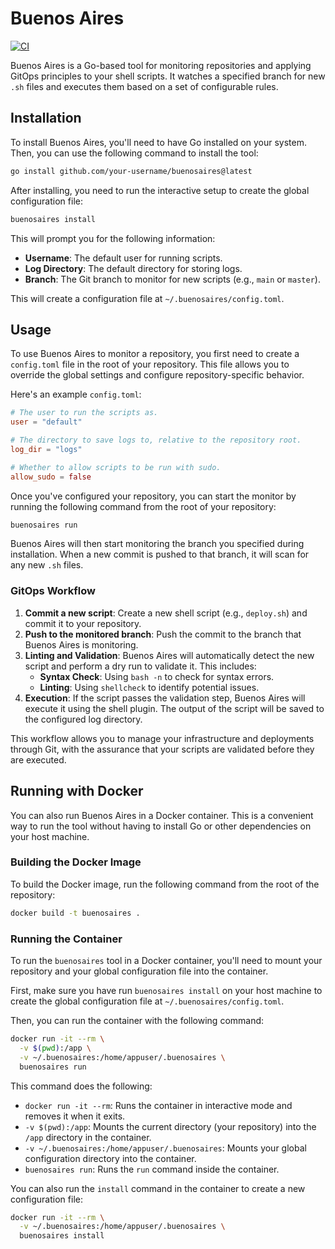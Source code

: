 # Buenos Aires

[![CI](https://github.com/your-username/buenosaires/actions/workflows/ci.yml/badge.svg)](https://github.com/your-username/buenosaires/actions/workflows/ci.yml)

Buenos Aires is a Go-based tool for monitoring repositories and applying GitOps principles to your shell scripts. It watches a specified branch for new `.sh` files and executes them based on a set of configurable rules.

## Installation

To install Buenos Aires, you'll need to have Go installed on your system. Then, you can use the following command to install the tool:

```bash
go install github.com/your-username/buenosaires@latest
```

After installing, you need to run the interactive setup to create the global configuration file:

```bash
buenosaires install
```

This will prompt you for the following information:
- **Username**: The default user for running scripts.
- **Log Directory**: The default directory for storing logs.
- **Branch**: The Git branch to monitor for new scripts (e.g., `main` or `master`).

This will create a configuration file at `~/.buenosaires/config.toml`.

## Usage

To use Buenos Aires to monitor a repository, you first need to create a `config.toml` file in the root of your repository. This file allows you to override the global settings and configure repository-specific behavior.

Here's an example `config.toml`:

```toml
# The user to run the scripts as.
user = "default"

# The directory to save logs to, relative to the repository root.
log_dir = "logs"

# Whether to allow scripts to be run with sudo.
allow_sudo = false
```

Once you've configured your repository, you can start the monitor by running the following command from the root of your repository:

```bash
buenosaires run
```

Buenos Aires will then start monitoring the branch you specified during installation. When a new commit is pushed to that branch, it will scan for any new `.sh` files.

### GitOps Workflow

1.  **Commit a new script**: Create a new shell script (e.g., `deploy.sh`) and commit it to your repository.
2.  **Push to the monitored branch**: Push the commit to the branch that Buenos Aires is monitoring.
3.  **Linting and Validation**: Buenos Aires will automatically detect the new script and perform a dry run to validate it. This includes:
    -   **Syntax Check**: Using `bash -n` to check for syntax errors.
    -   **Linting**: Using `shellcheck` to identify potential issues.
4.  **Execution**: If the script passes the validation step, Buenos Aires will execute it using the shell plugin. The output of the script will be saved to the configured log directory.

This workflow allows you to manage your infrastructure and deployments through Git, with the assurance that your scripts are validated before they are executed.

## Running with Docker

You can also run Buenos Aires in a Docker container. This is a convenient way to run the tool without having to install Go or other dependencies on your host machine.

### Building the Docker Image

To build the Docker image, run the following command from the root of the repository:

```bash
docker build -t buenosaires .
```

### Running the Container

To run the `buenosaires` tool in a Docker container, you'll need to mount your repository and your global configuration file into the container.

First, make sure you have run `buenosaires install` on your host machine to create the global configuration file at `~/.buenosaires/config.toml`.

Then, you can run the container with the following command:

```bash
docker run -it --rm \
  -v $(pwd):/app \
  -v ~/.buenosaires:/home/appuser/.buenosaires \
  buenosaires run
```

This command does the following:
-   `docker run -it --rm`: Runs the container in interactive mode and removes it when it exits.
-   `-v $(pwd):/app`: Mounts the current directory (your repository) into the `/app` directory in the container.
-   `-v ~/.buenosaires:/home/appuser/.buenosaires`: Mounts your global configuration directory into the container.
-   `buenosaires run`: Runs the `run` command inside the container.

You can also run the `install` command in the container to create a new configuration file:

```bash
docker run -it --rm \
  -v ~/.buenosaires:/home/appuser/.buenosaires \
  buenosaires install
```
